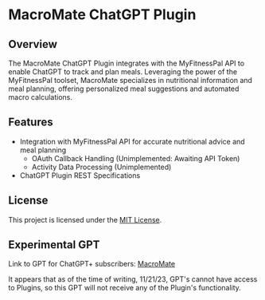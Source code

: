 # MacroMate ChatGPT Plugin

## Overview

The MacroMate ChatGPT Plugin integrates with the MyFitnessPal API to enable ChatGPT to track and plan meals. Leveraging the power of the MyFitnessPal toolset, MacroMate specializes in nutritional information and meal planning, offering personalized meal suggestions and automated macro calculations.

## Features

- Integration with MyFitnessPal API for accurate nutritional advice and meal planning
  - OAuth Callback Handling (Unimplemented: Awaiting API Token)
  - Activity Data Processing (Unimplemented)
- ChatGPT Plugin REST Specifications

## License

This project is licensed under the [MIT License](LICENSE).

## Experimental GPT

Link to GPT for ChatGPT+ subscribers: [MacroMate](https://chat.openai.com/g/g-e8BEXHZXb-macromate)

It appears that as of the time of writing, 11/21/23, GPT's cannot have access to Plugins, so this GPT will not receive any of the Plugin's functionality.